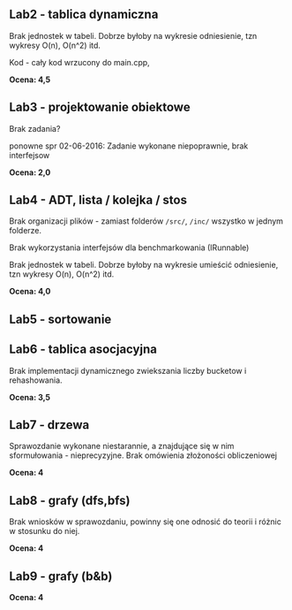 ## Lab2 - tablica dynamiczna

Brak jednostek w tabeli.
Dobrze byłoby na wykresie odniesienie, tzn wykresy O(n), O(n^2) itd.

Kod - cały kod wrzucony do main.cpp,

**Ocena: 4,5**

## Lab3 - projektowanie obiektowe

Brak zadania?

ponowne spr 02-06-2016:
Zadanie wykonane niepoprawnie, brak interfejsow

**Ocena: 2,0**

## Lab4 - ADT, lista / kolejka / stos

Brak organizacji plików - zamiast folderów ``/src/``, ``/inc/`` wszystko w jednym folderze.

Brak wykorzystania interfejsów dla benchmarkowania (IRunnable)

Brak jednostek w tabeli.
Dobrze byłoby na wykresie umieścić odniesienie, tzn wykresy O(n), O(n^2) itd.

**Ocena: 4,0**

## Lab5 - sortowanie

## Lab6 - tablica asocjacyjna

Brak implementacji dynamicznego zwiekszania liczby bucketow i rehashowania.

**Ocena: 3,5**


## Lab7 - drzewa

Sprawozdanie wykonane niestarannie, a znajdujące się w nim sformułowania - nieprecyzyjne.
Brak omówienia złożoności obliczeniowej

**Ocena: 4**

## Lab8 - grafy (dfs,bfs)

Brak wniosków w sprawozdaniu, powinny się one odnosić do teorii i różnic w stosunku do niej.

**Ocena: 4**

## Lab9 - grafy (b&b)

**Ocena: 4**
